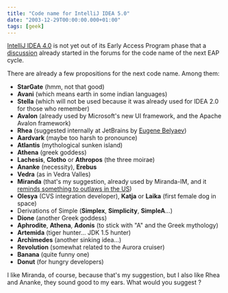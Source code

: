 ```yaml
---
title: "Code name for IntelliJ IDEA 5.0"
date: "2003-12-29T00:00:00.000+01:00"
tags: [geek]
---
```


[IntelliJ IDEA 4.0](http://www.intellij.com/) is not yet out of its Early Access Program phase that a [discussion](http://www.intellij.net/forums/thread.jsp?forum=22&thread=63081) already started in the forums for the code name of the next EAP cycle.

There are already a few propositions for the next code name. Among them:

*   **StarGate** (hmm, not that good)
*   **Avani** (which means earth in some indian languages)
*   **Stella** (which will not be used because it was already used for IDEA 2.0 for those who remember)
*   **Avalon** (already used by Microsoft's new UI framework, and the Apache Avalon framework)
*   **Rhea** (suggested internally at JetBrains by [Eugene Belyaev](http://www.eugenebelyaev.com/begblog/))
*   **Aardvark** (maybe too harsh to pronounce)
*   **Atlantis** (mythological sunken island)
*   **Athena** (greek goddess)
*   **Lachesis**, **Clotho** or **Athropos** (the three moirae)
*   **Ananke** (necessity), **Erebus**
*   **Vedra** (as in Vedra Valles)
*   **Miranda** (that's my suggestion, already used by Miranda-IM, and it [reminds something to outlaws in the US](http://glaforge.free.fr/weblog/index.php?itemid=58))
*   **Olesya** (CVS integration developer), **Katja** or **Laika** (first female dog in space)
*   Derivations of Simple (**Simplex**, **Simplicity**, **SimpleA**...)
*   **Dione** (another Greek goddess)
*   **Aphrodite**, **Athena**, **Adonis** (to stick with "A" and the Greek mythology)
*   **Artemida** (tiger hunter... JDK 1.5 hunter)
*   **Archimedes** (another sinking idea...)
*   **Revolution** (somewhat related to the Aurora cruiser)
*   **Banana** (quite funny one)
*   **Donut** (for hungry developers)

I like Miranda, of course, because that's my suggestion, but I also like Rhea and Ananke, they sound good to my ears. What would you suggest ?